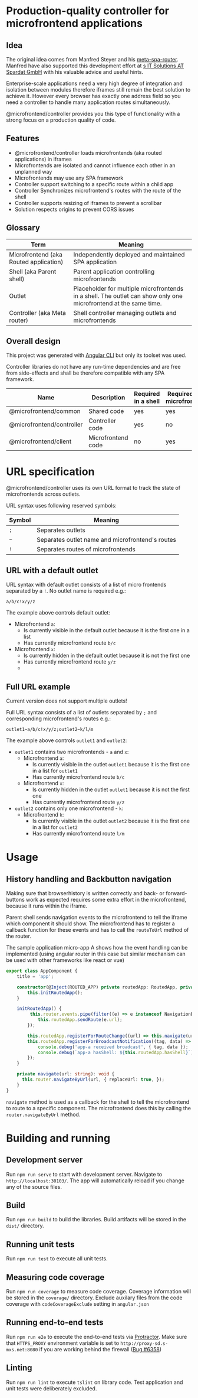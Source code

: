 # Production-quality controller for microfrontend applications

## Idea

The original idea comes from Manfred Steyer and his [meta-spa-router](https://github.com/manfredsteyer/meta-router).
Manfred have also supported this development effort at [s IT Solutions AT Spardat GmbH](https://www.s-itsolutions.at/en/home) with his valuable advice and useful hints. 

Enterprise-scale applications need a very high degree of integration and isolation between modules therefore iframes still remain the best solution to achieve it. 
However every browser has exactly one address field so you need a controller to handle many application routes simultaneously.

@microfrontend/controller provides you this type of functionality with a strong focus on a production quality of code. 

## Features

- @microfrontend/controller loads microfrontends (aka routed applications) in iframes
- Microfrontends are isolated and cannot influence each other in an unplanned way 
- Microfrontends may use any SPA framework
- Controller support switching to a specific route within a child app
- Controller Synchronizes microfrontend's routes with the route of the shell
- Controller supports resizing of iframes to prevent a scrollbar
- Solution respects origins to prevent CORS issues

## Glossary
Term | Meaning
------------ | -------------
Microfrontend (aka Routed application) | Independently deployed and maintained SPA application 
Shell (aka Parent shell)| Parent application controlling microfrontends
Outlet | Placeholder for multiple microfrontends in a shell. The outlet can show only one microfrontend at the same time.  
Controller (aka Meta router)| Shell controller managing outlets and microfrontends

## Overall design

This project was generated with [Angular CLI](https://github.com/angular/angular-cli) but only its toolset was used.

Controller libraries do not have any run-time dependencies and are free from side-effects and shall be therefore compatible with any SPA framework.

Name | Description | Required in a shell | Required in a microfrontend
------------ | -------------| -------------| -------------
@microfrontend/common | Shared code | yes | yes
@microfrontend/controller | Controller code | yes | no
@microfrontend/client | Microfrontend code | no | yes

# URL specification

@microfrontend/controller uses its own URL format to track the state of microfrontends across outlets.

URL syntax uses following reserved symbols:

Symbol | Meaning
------------ | -------------
``;`` | Separates outlets
``~`` | Separates outlet name and microfrontend's routes
``!`` | Separates routes of microfrontends  

## URL with a default outlet

URL syntax with default outlet consists of a list of micro frontends separated by a ``!``. No outlet name is required e.g.:

``a/b/c!x/y/z``

The example above controls default outlet:
 - Microfrontend ``a``: 
   - Is currently visible in the default outlet because it is the first one in a list
   - Has currently microfrontend route ``b/c`` 
 - Microfrontend ``x``: 
    - Is currently hidden in the default outlet because it is not the first one
    - Has currently microfrontend route ``y/z``
    - 
## Full URL example

<aside class="notice">
Current version does not support multiple outlets!
</aside>

Full URL syntax consists of a list of outlets separated by ``;`` and corresponding microfrontend's routes e.g.:

``outlet1~a/b/c!x/y/z;outlet2~k/l/m``

The example above controls ``outlet1`` and ``outlet2``:
 - ``outlet1`` contains two microfrontends - ``a`` and ``x``:
     - Microfrontend ``a``: 
       - Is currently visible in the outlet ``outlet1`` because it is the first one in a list for ``outlet1``
       - Has currently microfrontend route ``b/c`` 
     - Microfrontend ``x``: 
        - Is currently hidden in the outlet ``outlet1`` because it is not the first one
        - Has currently microfrontend route ``y/z`` 
 - ``outlet2`` contains only one microfrontend - ``k``:
      - Microfrontend ``k``: 
        - Is currently visible in the outlet ``outlet2`` because it is the first one in a list for ``outlet2``
        - Has currently microfrontend route ``l/m``  
         
# Usage

## History handling and Backbutton navigation

Making sure that browserhistory is written correctly and back- or forward-buttons work as expected 
requires some extra effort in the microfrontend, because it runs within the iframe. 

Parent shell sends navigation events to the microfrontend to tell the iframe which component it should show. The microfrontend has to register a callback function for these events and has to call the `routeToUrl` method of the router.

The sample application micro-app A shows how the event handling can be implemented (using angular router in this case but similar mechanism can be used with other frameworks like react or vue)
```typescript
export class AppComponent {
    title = 'app';

    constructor(@Inject(ROUTED_APP) private routedApp: RoutedApp, private router: Router) {
        this.initRoutedApp();
    }

    initRoutedApp() {
         this.router.events.pipe(filter((e) => e instanceof NavigationEnd)).subscribe((e: NavigationEnd) => {
            this.routedApp.sendRoute(e.url);
        });

        this.routedApp.registerForRouteChange((url) => this.navigate(url));
        this.routedApp.registerForBroadcastNotification((tag, data) => {
            console.debug('app-a received broadcast', { tag, data });
            console.debug(`app-a hasShell: ${this.routedApp.hasShell}`);
        });
    }

    private navigate(url: string): void {
      this.router.navigateByUrl(url, { replaceUrl: true, });
    }
}
```

`navigate` method is used as a callback for the shell to tell the microfrontend to route to a specific component. The microfrontend does this by calling the `router.navigateByUrl` method.

# Building and running

## Development server

Run `npm run serve` to start with development server. Navigate to `http://localhost:30103/`. The app will automatically reload if you change any of the source files.

## Build

Run `npm run build` to build the libraries. Build artifacts will be stored in the `dist/` directory.

## Running unit tests

Run `npm run test` to execute all unit tests.

## Measuring code coverage

Run `npm run coverage` to measure code coverage. Coverage information will be stored in the `coverage/` directory.
Exclude auxilary files from the code coverage with `codeCoverageExclude` setting in `angular.json`

## Running end-to-end tests

Run `npm run e2e` to execute the end-to-end tests via [Protractor](http://www.protractortest.org/).
Make sure that `HTTPS_PROXY` environment variable is set to `http://proxy-sd.s-mxs.net:8080` if you are working behind the firewall ([Bug #6358](https://github.com/angular/angular-cli/issues/6358))

## Linting

Run `npm run lint` to execute `tslint` on library code. Test application and unit tests were deliberately excluded. 
